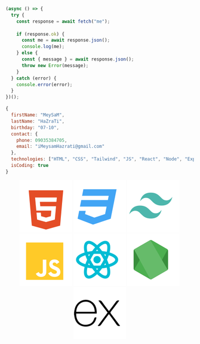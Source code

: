 ```javascript
(async () => {
  try {
    const response = await fetch("me");

    if (response.ok) {
      const me = await response.json();
      console.log(me);
    } else {
      const { message } = await response.json();
      throw new Error(message);
    }
  } catch (error) {
    console.error(error);
  }
})();
```

```javascript
{
  firstName: "MeySaM",
  lastName: "HaZraTi",
  birthday: "07-10",
  contact: {
    phone: 09035384705,
    email: "iMeysamHazrati@gmail.com"
  },
  technologies: ["HTML", "CSS", "Tailwind", "JS", "React", "Node", "Express"],
  isCoding: true
}
```

<div align="center">
  <a href="https://developer.mozilla.org/en-US/docs/Web/HTML"><img src="./icons/html.svg" alt="HTML" /></a>
  <a href="https://developer.mozilla.org/en-US/docs/Web/CSS"><img src="./icons/css.svg" alt="CSS" /></a>
  <a href="https://tailwindcss.com"><img src="./icons/tailwind.svg" alt="Tailwind" /></a>
  <a href="https://javascript.info"><img src="./icons/js.svg" alt="JS" /></a>
  <a href="https://react.dev"><img src="./icons/react.svg" alt="React" /></a>
  <a href="https://nodejs.org"><img src="./icons/node.svg" alt="Node" /></a>
  <a href="https://expressjs.com"><img src="./icons/express.svg" alt="Express" /></a>
<div>